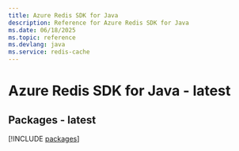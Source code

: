 ```yaml
---
title: Azure Redis SDK for Java
description: Reference for Azure Redis SDK for Java
ms.date: 06/18/2025
ms.topic: reference
ms.devlang: java
ms.service: redis-cache
---
```

# Azure Redis SDK for Java - latest
## Packages - latest
[!INCLUDE [packages](redis-index.md)]